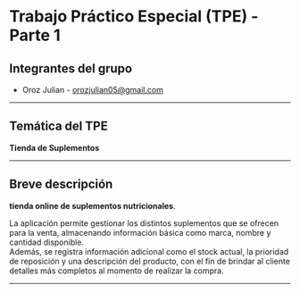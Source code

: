 # Trabajo Práctico Especial (TPE) - Parte 1

## Integrantes del grupo
- Oroz Julian - orozjulian05@gmail.com  

---

## Temática del TPE
**Tienda de Suplementos**

---

## Breve descripción

 **tienda online de suplementos nutricionales**.  

La aplicación permite gestionar los distintos suplementos que se ofrecen para la venta, almacenando información básica como marca, nombre y cantidad disponible.  
Además, se registra información adicional como el stock actual, la prioridad de reposición y una descripción del producto, con el fin de brindar al cliente detalles más completos al momento de realizar la compra.  

---